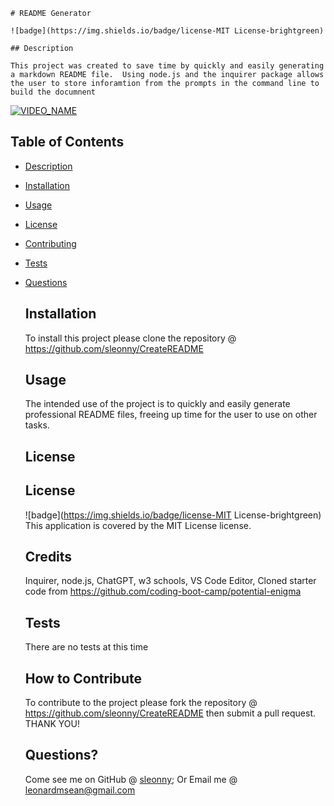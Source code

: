 
    
    # README Generator

    ![badge](https://img.shields.io/badge/license-MIT License-brightgreen)

    ## Description
    
    This project was created to save time by quickly and easily generating a markdown README file.  Using node.js and the inquirer package allows the user to store inforamtion from the prompts in the command line to build the documnent
    
  
  [![VIDEO_NAME](https://drive.google.com/file/d/1r0zU7CoMNcJLbL4gg8yW4XsUOHlXBTHn/view)](https://drive.google.com/file/d/1r0zU7CoMNcJLbL4gg8yW4XsUOHlXBTHn/view)
  
  ## Table of Contents

  - [Description](#description)
  - [Installation](#installation)
  - [Usage](#usage)
  - [License](#license)
  - [Contributing](#contributing)
  - [Tests](#tests)
  - [Questions](#questions)
    
    ## Installation

    To install this project please clone the repository @ https://github.com/sleonny/CreateREADME

    ## Usage
    
    The intended use of the project is to quickly and easily generate professional README files, freeing up time for the user to use on other tasks.

    ## License
    
    ## License
    ![badge](https://img.shields.io/badge/license-MIT License-brightgreen)
    This application is covered by the MIT License license. 
    
    ## Credits
    
    Inquirer, node.js, ChatGPT, w3 schools, VS Code Editor, Cloned starter code from https://github.com/coding-boot-camp/potential-enigma  
  
    ## Tests

    There are no tests at this time
    
    ## How to Contribute
    
    To contribute to the project please fork the repository @ https://github.com/sleonny/CreateREADME then submit a pull request.  THANK YOU!
     
    ## Questions?
    
    Come see me on GitHub @ [sleonny](https://github.com/sleonny);
    Or
    Email me @ leonardmsean@gmail.com
